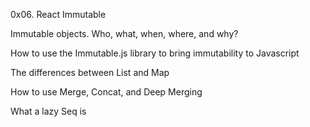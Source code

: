 0x06. React Immutable

Immutable objects. Who, what, when, where, and why?

How to use the Immutable.js library to bring immutability to Javascript

The differences between List and Map

How to use Merge, Concat, and Deep Merging

What a lazy Seq is
